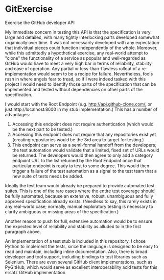 GitExercise
===========

Exercise the GitHub developer API

My immediate concern in testing this API is that the specification is very large and detailed, with many tightly interlocking parts developed somewhat organically over time.  It was not necessarily developed with any expectation that individual pieces could function independently of the whole.  Moreover, while this admittedly a hypothetical exercise, any real-world attempt to "clone" the functionality of a service as popular and well-regarded as GitHub would have to meet a very high bar in terms of reliability, stability and ease of operation.  Any partial or less-than-flawless rollout of a re-implementation would seem to be a recipe for failure. Nevertheless, fools rush in where angels fear to tread, so if I were indeed tasked with this project I would need to identify those parts of the specification that can be implemented and tested without dependencies on other parts of the specification. 

I would start with the Root Endpoint (e.g. http://api.github-clone.com/, or just http://localhost:8000 in my stub implementation.)  This has a number of advantages:
<ol>
<li>Accessing this endpoint does not require authentication (which would be the next part to be tested.)</li>
<li>Accessing this endpoint does not require that any repositories exist yet (creating repositories would be the 3rd area to target for testing.)</li>
<li>This endpoint can serve as a semi-formal handoff from the developers; the test automation would validate that a limited, fixed set of URLs would be returned.  The developers would then agree to only add a category endpoint URL to the list returned by the Root Endpoint once that particular endpoint is ready to test to some degree.  This would then trigger a failure of the test automation as a signal to the test team that a new suite of tests needs be added.</li>
</ol>

Ideally the test team would already be prepared to provide automated test suites.  This is one of the rare cases where the entire test coverage should be fully automated, because an extensive, robust, unambiguous and fully approved specification already exists.  (Needless to say, this rarely exists in any real-world case; normally, manual exploratory testing is necessary to clarify ambiguous or missing areas of the specification.)  

Another reason to push for full, extensive automation would be to ensure the expected level of reliability and stability as alluded to in the first paragraph above.

An implementation of a test stub is included in this repository.  I chose Python to implement the tests, since the language is designed to be easy to read and maintain, including inline documentation.  Also, there is broad developer and tool support, including bindings to test libraries such as Selenium.  There are even several GitHub client implementations, such as PyGitHub, which would serve as excellent interoperability acid tests for this ersatz GitHub implementation.

